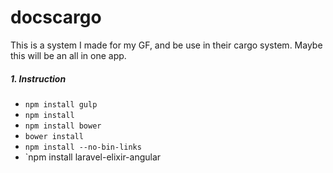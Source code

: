 # docscargo
This is a system I made for my GF, and be use in their cargo system. Maybe this will be an all in one app.

##### 1. Instruction
* `npm install gulp`
* `npm install`
* `npm install bower`
* `bower install`
* `npm install --no-bin-links`
* `npm install laravel-elixir-angular